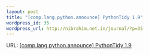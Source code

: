 ```yaml
--- 
layout: post
title: "[comp.lang.python.announce] PythonTidy 1.9"
wordpress_id: 35
wordpress_url: http://nibrahim.net.in/journal/?p=35
---
```

URL: <a href="http://www.bloglines.com/preview?siteid=38471&itemid=9674">[comp.lang.python.announce] PythonTidy 1.9</a>
